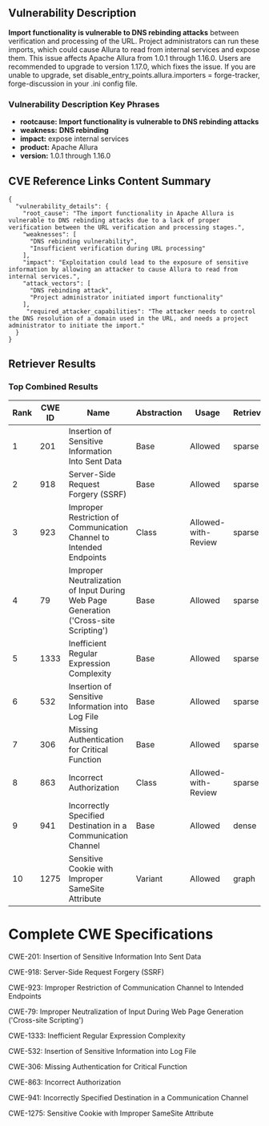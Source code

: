 ## Vulnerability Description
**Import functionality is vulnerable to **DNS rebinding** attacks** between verification and processing of the URL. Project administrators can run these imports, which could cause Allura to read from internal services and expose them. This issue affects Apache Allura from 1.0.1 through 1.16.0. Users are recommended to upgrade to version 1.17.0, which fixes the issue. If you are unable to upgrade, set disable_entry_points.allura.importers = forge-tracker, forge-discussion in your .ini config file.

### Vulnerability Description Key Phrases
- **rootcause:** **Import functionality is vulnerable to DNS rebinding attacks**
- **weakness:** **DNS rebinding**
- **impact:** expose internal services
- **product:** Apache Allura
- **version:** 1.0.1 through 1.16.0

## CVE Reference Links Content Summary
```
{
  "vulnerability_details": {
    "root_cause": "The import functionality in Apache Allura is vulnerable to DNS rebinding attacks due to a lack of proper verification between the URL verification and processing stages.",
    "weaknesses": [
      "DNS rebinding vulnerability",
      "Insufficient verification during URL processing"
    ],
    "impact": "Exploitation could lead to the exposure of sensitive information by allowing an attacker to cause Allura to read from internal services.",
    "attack_vectors": [
      "DNS rebinding attack",
      "Project administrator initiated import functionality"
    ],
     "required_attacker_capabilities": "The attacker needs to control the DNS resolution of a domain used in the URL, and needs a project administrator to initiate the import."
  }
}
```

## Retriever Results

### Top Combined Results

| Rank | CWE ID | Name | Abstraction | Usage  | Retrievers | Individual Scores |
|------|--------|------|-------------|-------|------------|-------------------|
| 1 | 201 | Insertion of Sensitive Information Into Sent Data | Base | Allowed | sparse | 0.453 |
| 2 | 918 | Server-Side Request Forgery (SSRF) | Base | Allowed | sparse | 0.412 |
| 3 | 923 | Improper Restriction of Communication Channel to Intended Endpoints | Class | Allowed-with-Review | sparse | 0.406 |
| 4 | 79 | Improper Neutralization of Input During Web Page Generation ('Cross-site Scripting') | Base | Allowed | sparse | 0.402 |
| 5 | 1333 | Inefficient Regular Expression Complexity | Base | Allowed | sparse | 0.402 |
| 6 | 532 | Insertion of Sensitive Information into Log File | Base | Allowed | sparse | 0.394 |
| 7 | 306 | Missing Authentication for Critical Function | Base | Allowed | sparse | 0.386 |
| 8 | 863 | Incorrect Authorization | Class | Allowed-with-Review | sparse | 0.386 |
| 9 | 941 | Incorrectly Specified Destination in a Communication Channel | Base | Allowed | dense | 0.488 |
| 10 | 1275 | Sensitive Cookie with Improper SameSite Attribute | Variant | Allowed | graph | 0.002 |



# Complete CWE Specifications

CWE-201: Insertion of Sensitive Information Into Sent Data

CWE-918: Server-Side Request Forgery (SSRF)

CWE-923: Improper Restriction of Communication Channel to Intended Endpoints

CWE-79: Improper Neutralization of Input During Web Page Generation ('Cross-site Scripting')

CWE-1333: Inefficient Regular Expression Complexity

CWE-532: Insertion of Sensitive Information into Log File

CWE-306: Missing Authentication for Critical Function

CWE-863: Incorrect Authorization

CWE-941: Incorrectly Specified Destination in a Communication Channel

CWE-1275: Sensitive Cookie with Improper SameSite Attribute